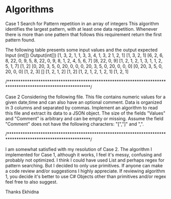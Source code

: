 # Algorithms

Case 1
Search for Pattern repetition in an array of integers
This algorithm identifies the largest pattern, with at least one data repetition. 
Whenever there is more than one pattern that follows this requirement return the first pattern found.

The following table presents some input values and the output expected
Input (int[])													Output(int[])
[1, 3, 2, 1, 1, 3, 3, 4, 1, 3, 2 1, 2, 1]						[1, 3, 2, 1]
[6, 2, 6, 8, 22, 0, 9, 5, 8, 22, 0, 9, 8, 1, 2, 4, 5, 6, 7]		[8, 22, 0, 9]
[1, 2, 1, 2, 1, 3, 1, 1, 2, 5, 1, 7]							[1, 2]
[0, 20, 3, 5, 0, 20, 0, 0, 0, 20, 3, 5, 0, 20, 0, 0, 0]			[0, 20, 3, 5, 0, 20, 0, 0]
[1, 2, 3]														[]
[1, 2, 1, 2]													[1, 2]
[1, 2, 1, 2, 1, 2, 1]											[1, 2, 1]

/*************************************************************************************************************/

Case 2
Considering the following file. This file contains numeric values for a given date,time and can also have an optional comment. 
Data is organized in 3 columns and separated by commas.
Implement an algorithm to read this file and extract its data to a JSON object. The size of the fields "Values" and "Comment" is arbitrary and can be empty or missing.
Assume the field "Comment" does not have the following characters: "[","]" and ",".

/*************************************************************************************************************/

I am somewhat satisfied with my resolution of Case 2.
The algorithm I implemented for Case 1, although it works, I feel it's messy, confusing and probably not optimized.
I think I could have used List<T> and perhaps regex for pattern searching. But I decided to only use primitives.
If anyone can make a code review and/or suggestions I highly appreciate. If reviewing algorithm 1, you decide it's better to use C# Objects other than primitives and/or regex
feel free to also suggest.

Thanks
Ekhidna